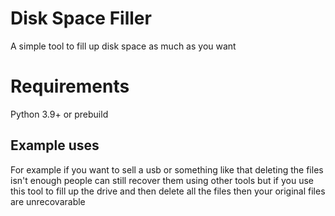 # Disk Space Filler
 A simple tool to fill up disk space as much as you want

 # Requirements

 Python 3.9+ or prebuild


 ## Example uses

For example if you want to sell a usb or something like that
deleting the files isn't enough
people can still recover them using other tools
but if you use this tool to fill up the drive and then delete all the files then your original files are unrecovarable
